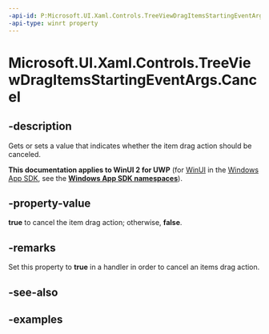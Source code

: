 ```yaml
---
-api-id: P:Microsoft.UI.Xaml.Controls.TreeViewDragItemsStartingEventArgs.Cancel
-api-type: winrt property
---
```

<!-- Property syntax.
public bool Cancel { get;  set; }
-->

# Microsoft.UI.Xaml.Controls.TreeViewDragItemsStartingEventArgs.Cancel


## -description

Gets or sets a value that indicates whether the item drag action should be canceled.


**This documentation applies to WinUI 2 for UWP** (for [WinUI](/windows/apps/winui/winui3/) in the [Windows App SDK](/windows/apps/windows-app-sdk/), see the **[Windows App SDK namespaces](/windows/windows-app-sdk/api/winrt/)**).

## -property-value

**true** to cancel the item drag action; otherwise, **false**.


## -remarks

Set this property to **true** in a handler in order to cancel an items drag action.


## -see-also


## -examples


